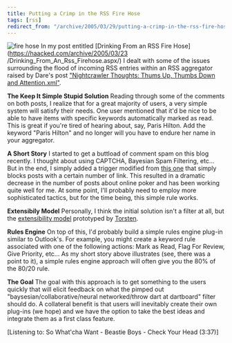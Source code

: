```yaml
---
title: Putting a Crimp in the RSS Fire Hose
tags: [rss]
redirect_from: "/archive/2005/03/29/putting-a-crimp-in-the-rss-fire-hose.aspx/"
---
```


![fire hose](https://haacked.com/assets/images/firehose.jpg) In my post entitled
[Drinking From an RSS Fire Hose](https://haacked.com/archive/2005/03/23 /Drinking_From_An_Rss_Firehose.aspx/) I dealt with some
of the issues surrounding the flood of incoming RSS entries within an
RSS aggregator raised by Dare's post ["Nightcrawler Thoughts: Thums Up,
Thumbs Down and
Attention.xml"](http://www.25hoursaday.com/weblog/PermaLink.aspx?guid=14d0413e-d0dc-4382-9ee9-57e95d7b3544).

**The Keep It Simple Stupid Solution**
 Reading through some of the comments on both posts, I realize that for
a great majority of users, a very simple system will satisfy their
needs. One user mentioned that it'd be nice to be able to have items
with specific keywords automatically marked as read. This is great if
you're tired of hearing about, say, Paris Hilton. Add the keyword "Paris
Hilton" and no longer will you have to endure her name in your
aggregator.

**A Short Story**
 I started to get a buttload of comment spam on this blog recently. I
thought about using CAPTCHA, Bayesian Spam Filtering, etc... But in the
end, I simply added a trigger modified from [this
one](http://netnerds.net/articles/285.aspx) that simply blocks posts
with a certain number of link. This resulted in a dramatic decrease in
the number of posts about online poker and has been working quite well
for me. At some point, I'll probably need to employ more sophisticated
tactics, but for the time being, this simple rule works.

**Extensibily Model**
 Personally, I think the initial solution isn't a filter at all, but the
[extensibility model](https://haacked.com/archive/2005/03/03/building-a-better-extensibility-model-for-rss-bandit.aspx/)
prototyped by [Torsten](http://www.rendelmann.info/blog/PermaLink.aspx?guid=d3c8dfd5-c3f7-4e74-bdb0-0168eb4e2d82).

**Rules Engine**
 On top of this, I'd probably build a simple rules engine plug-in
similar to Outlook's. For example, you might create a keyword rule
associated with one of the following actions: Mark as Read, Flag For
Review, Give Priority, etc... As my short story above illustrates (see,
there was a point to it), a simple rules engine approach will often give
you the 80% of the 80/20 rule.

**The Goal**
 The goal with this approach is to get something to the users quickly
that will elicit feedback on what the pimped out
"baysesian/collaborative/neural networked/throw dart at dartboard"
filter should do. A collateral benefit is that users will inevitably
create their own plug-ins (we hope) and we have the option to take the
best ideas and integrate them as a first class feature.

[Listening to: So What'cha Want - Beastie Boys - Check Your Head (3:37)]

